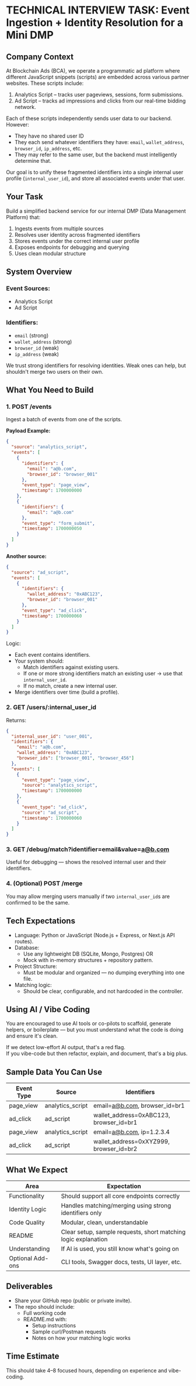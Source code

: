 # TECHNICAL INTERVIEW TASK: Event Ingestion + Identity Resolution for a Mini DMP

## Company Context  
At Blockchain Ads (BCA), we operate a programmatic ad platform where different JavaScript snippets (scripts) are embedded across various partner websites. These scripts include:

1. Analytics Script – tracks user pageviews, sessions, form submissions.  
2. Ad Script – tracks ad impressions and clicks from our real-time bidding network.

Each of these scripts independently sends user data to our backend. However:
- They have no shared user ID
- They each send whatever identifiers they have: `email`, `wallet_address`, `browser_id`, `ip_address`, etc.
- They may refer to the same user, but the backend must intelligently determine that.

Our goal is to unify these fragmented identifiers into a single internal user profile (`internal_user_id`), and store all associated events under that user.

## Your Task

Build a simplified backend service for our internal DMP (Data Management Platform) that:

1. Ingests events from multiple sources  
2. Resolves user identity across fragmented identifiers  
3. Stores events under the correct internal user profile  
4. Exposes endpoints for debugging and querying  
5. Uses clean modular structure

## System Overview

### Event Sources:
- Analytics Script
- Ad Script

### Identifiers:
- `email` (strong)
- `wallet_address` (strong)
- `browser_id` (weak)
- `ip_address` (weak)

We trust strong identifiers for resolving identities. Weak ones can help, but shouldn't merge two users on their own.

## What You Need to Build

### 1. POST /events

Ingest a batch of events from one of the scripts.

**Payload Example:**

```json
{
  "source": "analytics_script",
  "events": [
    {
      "identifiers": {
        "email": "a@b.com",
        "browser_id": "browser_001"
      },
      "event_type": "page_view",
      "timestamp": 1700000000
    },
    {
      "identifiers": {
        "email": "a@b.com"
      },
      "event_type": "form_submit",
      "timestamp": 1700000050
    }
  ]
}
```

**Another source:**

```json
{
  "source": "ad_script",
  "events": [
    {
      "identifiers": {
        "wallet_address": "0xABC123",
        "browser_id": "browser_001"
      },
      "event_type": "ad_click",
      "timestamp": 1700000060
    }
  ]
}
```

Logic:
- Each event contains identifiers.
- Your system should:
  - Match identifiers against existing users.
  - If one or more strong identifiers match an existing user → use that `internal_user_id`.
  - If no match, create a new internal user.
- Merge identifiers over time (build a profile).

### 2. GET /users/:internal_user_id

Returns:

```json
{
  "internal_user_id": "user_001",
  "identifiers": {
    "email": "a@b.com",
    "wallet_address": "0xABC123",
    "browser_ids": ["browser_001", "browser_456"]
  },
  "events": [
    {
      "event_type": "page_view",
      "source": "analytics_script",
      "timestamp": 1700000000
    },
    {
      "event_type": "ad_click",
      "source": "ad_script",
      "timestamp": 1700000060
    }
  ]
}
```

### 3. GET /debug/match?identifier=email&value=a@b.com

Useful for debugging — shows the resolved internal user and their identifiers.

### 4. (Optional) POST /merge

You may allow merging users manually if two `internal_user_id`s are confirmed to be the same.

## Tech Expectations

- Language: Python or JavaScript (Node.js + Express, or Next.js API routes).
- Database: 
  - Use any lightweight DB (SQLite, Mongo, Postgres) OR
  - Mock with in-memory structures + repository pattern.
- Project Structure:
  - Must be modular and organized — no dumping everything into one file.
- Matching logic:
  - Should be clear, configurable, and not hardcoded in the controller.

## Using AI / Vibe Coding

You are encouraged to use AI tools or co-pilots to scaffold, generate helpers, or boilerplate — but you must understand what the code is doing and ensure it's clean.

If we detect low-effort AI output, that's a red flag.  
If you vibe-code but then refactor, explain, and document, that's a big plus.

## Sample Data You Can Use

| Event Type | Source | Identifiers |
|------------|--------|-------------|
| page_view | analytics_script | email=a@b.com, browser_id=br1 |
| ad_click | ad_script | wallet_address=0xABC123, browser_id=br1 |
| page_view | analytics_script | email=a@b.com, ip=1.2.3.4 |
| ad_click | ad_script | wallet_address=0xXYZ999, browser_id=br2 |

## What We Expect

| Area | Expectation |
|------|-------------|
| Functionality | Should support all core endpoints correctly |
| Identity Logic | Handles matching/merging using strong identifiers only |
| Code Quality | Modular, clean, understandable |
| README | Clear setup, sample requests, short matching logic explanation |
| Understanding | If AI is used, you still know what's going on |
| Optional Add-ons | CLI tools, Swagger docs, tests, UI layer, etc. |

## Deliverables

- Share your GitHub repo (public or private invite).
- The repo should include:
  - Full working code
  - README.md with:
    - Setup instructions
    - Sample curl/Postman requests
    - Notes on how your matching logic works

## Time Estimate

This should take 4–8 focused hours, depending on experience and vibe-coding.
